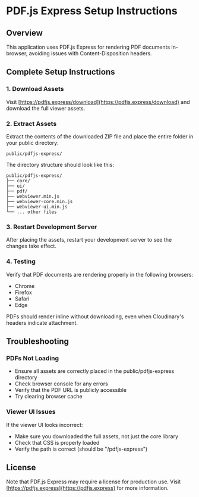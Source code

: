 # PDF.js Express Setup Instructions

## Overview
This application uses PDF.js Express for rendering PDF documents in-browser, avoiding issues with Content-Disposition headers.

## Complete Setup Instructions

### 1. Download Assets
Visit [https://pdfjs.express/download](https://pdfjs.express/download) and download the full viewer assets.

### 2. Extract Assets
Extract the contents of the downloaded ZIP file and place the entire folder in your public directory:
```
public/pdfjs-express/
```

The directory structure should look like this:
```
public/pdfjs-express/
├── core/
├── ui/
├── pdf/
├── webviewer.min.js
├── webviewer-core.min.js
├── webviewer-ui.min.js
└── ... other files
```

### 3. Restart Development Server
After placing the assets, restart your development server to see the changes take effect.

### 4. Testing
Verify that PDF documents are rendering properly in the following browsers:
- Chrome
- Firefox
- Safari
- Edge

PDFs should render inline without downloading, even when Cloudinary's headers indicate attachment.

## Troubleshooting

### PDFs Not Loading
- Ensure all assets are correctly placed in the public/pdfjs-express directory
- Check browser console for any errors
- Verify that the PDF URL is publicly accessible
- Try clearing browser cache

### Viewer UI Issues
If the viewer UI looks incorrect:
- Make sure you downloaded the full assets, not just the core library
- Check that CSS is properly loaded
- Verify the path is correct (should be "/pdfjs-express")

## License
Note that PDF.js Express may require a license for production use. Visit [https://pdfjs.express](https://pdfjs.express) for more information. 